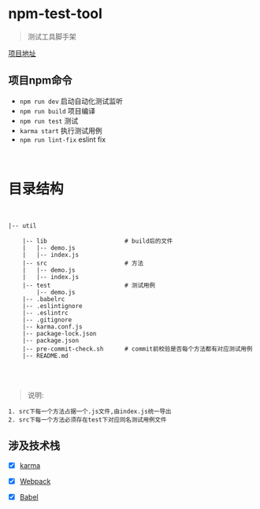 # npm-test-tool

> 测试工具脚手架


<a href='https://github.com/Yage-h/test-tool.git' target="_blank">项目地址</a> 

## 项目npm命令

- `npm run dev` 启动自动化测试监听
- `npm run build` 项目编译
- `npm run test` 测试
- `karma start` 执行测试用例
- `npm run lint-fix` eslint fix



<br/>

#  目录结构

<br/>

```
|-- util

    |-- lib                      # build后的文件
    |   |-- demo.js
    |   |-- index.js
    |-- src                      # 方法
    |   |-- demo.js
    |   |-- index.js
    |-- test                     # 测试用例
        |-- demo.js
    |-- .babelrc
    |-- .eslintignore
    |-- .eslintrc
    |-- .gitignore
    |-- karma.conf.js
    |-- package-lock.json
    |-- package.json
    |-- pre-commit-check.sh      # commit前校验是否每个方法都有对应测试用例
    |-- README.md
```

<br/>
<br/>

> 说明:

    1. src下每一个方法占据一个.js文件,由index.js统一导出
    2. src下每一个方法必须存在test下对应同名测试用例文件

## 涉及技术栈

- [x] [karma](https://karma-runner.github.io/latest/index.html)
- [x] [Webpack](https://webpack.github.io)
- [x] [Babel](https://babeljs.io/)


